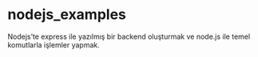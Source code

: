 # nodejs_examples

Nodejs’te express ile yazılmış bir backend oluşturmak ve node.js ile temel komutlarla işlemler yapmak.
